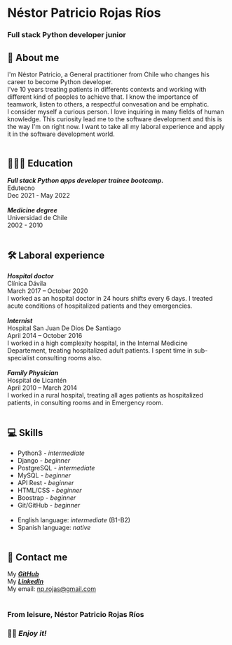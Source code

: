 # Néstor Patricio Rojas Ríos
### Full stack Python developer junior<br>

## 🤔 About me
I'm Néstor Patricio, a General practitioner from Chile who changes his career to become Python developer.<br>
I've 10 years treating patients in differents contexts and working with different kind of peoples to achieve that. I know the importance of teamwork, listen to others, a respectful convesation and be emphatic.<br>
I consider myself a curious person. I love inquiring in many fields of human knowledge. This curiosity lead me to the software development and this is the way I'm on right now. I want to take all my laboral experience and apply it in the software development world.<br><br>

## 👨🏾‍🎓 Education
***Full stack Python apps developer trainee bootcamp.***<br>
Edutecno<br>
Dec 2021 - May 2022 <br><br>
***Medicine degree***<br>
Universidad de Chile<br>
2002 - 2010<br><br>

## 🛠 Laboral experience
***Hospital doctor***<br>
Clínica Dávila<br>
March 2017 – October 2020<br>
I worked as an hospital doctor in 24 hours shifts every 6 days. I treated acute conditions of hospitalized patients and they emergencies.<br><br>
***Internist***<br>
Hospital San Juan De Dios De Santiago<br>
April 2014 – October 2016<br>
I worked in a high complexity hospital, in the Internal Medicine Departement, treating hospitalized adult patients. I spent time in sub-specialist consulting rooms also.<br><br>
***Family Physician***<br>
Hospital de Licantén<br>
April 2010 – March 2014<br>
I worked in a rural hospital, treating all ages patients as hospitalized patients, in consulting rooms and in Emergency room.<br><br>

## 💻 Skills
- Python3   - *intermediate*<br>
- Django - *beginner*<br>
- PostgreSQL - *intermediate*<br>
- MySQL - *beginner*<br>
- API Rest - *beginner*<br>
- HTML/CSS - *beginner*<br>
- Boostrap - *beginner*<br>
- Git/GitHub - *beginner*<br><br>
- English language: *intermediate* (B1-B2)<br>
- Spanish language: *native*<br><br>

## 📧 Contact me
My [***GitHub***](https://github.com/NestorPatricio)<br>
My [***LinkedIn***](https://www.linkedin.com/in/nestor-patricio-rojas-rios/)<br>
My email: np.rojas@gmail.com<br><br>

### From leisure, **Néstor Patricio Rojas Ríos**<br>
### 🤘🏽 _Enjoy it!_
